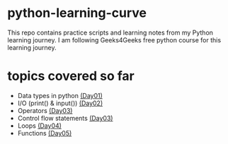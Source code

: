 # python-learning-curve
This repo contains practice scripts and learning notes from my Python learning journey.
I am following Geeks4Geeks free python course for this learning journey.

# topics covered so far 
- Data types in python [(Day01)](Day01)
- I/O (print() & input()) [(Day02)](Day02)
- Operators [(Day03)](Day03)
- Control flow statements [(Day03)](Day03/problems/)
- Loops [(Day04)](Day04)
- Functions [(Day05)](Day05)
